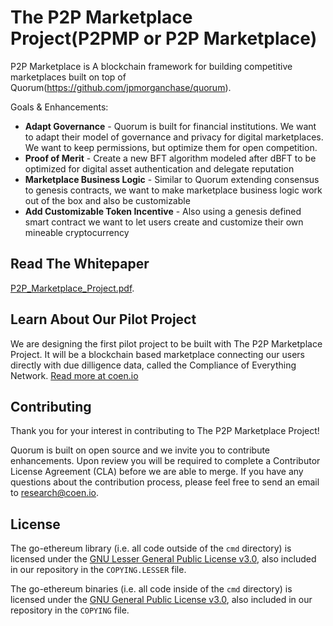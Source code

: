 # The P2P Marketplace Project(P2PMP or P2P Marketplace)


P2P Marketplace is A blockchain framework for building competitive marketplaces built on top of Quorum(https://github.com/jpmorganchase/quorum).

Goals & Enhancements:

  * __Adapt Governance__ - Quorum is built for financial institutions. We want to adapt their model of governance and privacy for digital marketplaces. We want to keep permissions, but optimize them for open competition.
  * __Proof of Merit__ - Create a new BFT algorithm modeled after dBFT to be optimized for digital asset authentication and delegate reputation
  * __Marketplace Business Logic__ - Similar to Quorum extending consensus to genesis contracts, we want to make marketplace business logic work out of the box and also be customizable
  * __Add Customizable Token Incentive__ - Also using a genesis defined smart contract we want to let users create and customize their own mineable cryptocurrency


## Read The Whitepaper

[P2P_Marketplace_Project.pdf](https://github.com/exfidabona/p2p-marketplace-docs/blob/master/P2P_Marketplace_Project_Whitepaper_v0.1.pdf).


## Learn About Our Pilot Project
We are designing the first pilot project to be built with The P2P Marketplace Project. It will be a blockchain based marketplace connecting our users directly with due dilligence data, called the Compliance of Everything Network. [Read more at coen.io](http://coen.io)



## Contributing

Thank you for your interest in contributing to The P2P Marketplace Project!

Quorum is built on open source and we invite you to contribute enhancements. Upon review you will be required to complete a Contributor License Agreement (CLA) before we are able to merge. If you have any questions about the contribution process, please feel free to send an email to [research@coen.io](mailto:research@coen.io).

## License

The go-ethereum library (i.e. all code outside of the `cmd` directory) is licensed under the
[GNU Lesser General Public License v3.0](https://www.gnu.org/licenses/lgpl-3.0.en.html), also
included in our repository in the `COPYING.LESSER` file.

The go-ethereum binaries (i.e. all code inside of the `cmd` directory) is licensed under the
[GNU General Public License v3.0](https://www.gnu.org/licenses/gpl-3.0.en.html), also included
in our repository in the `COPYING` file.
